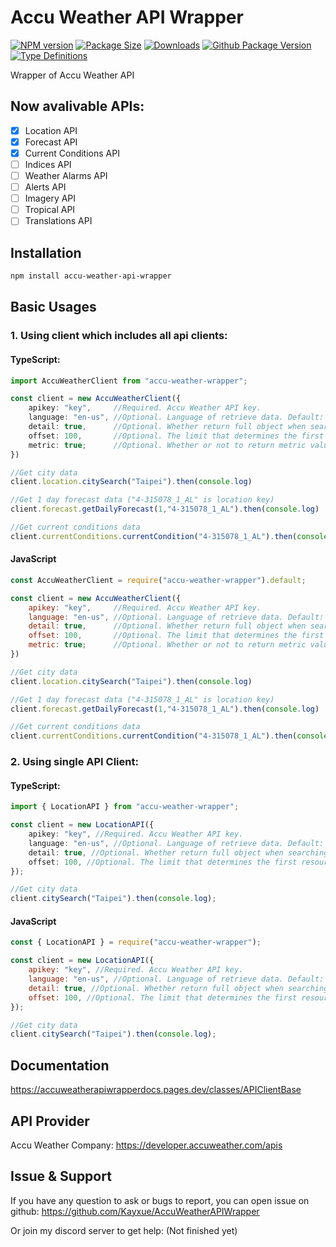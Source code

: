 # Accu Weather API Wrapper

[![NPM version](http://img.shields.io/npm/v/accu-weather-api-wrapper/latest?style=for-the-badge&logo=npm)](https://www.npmjs.com/package/accu-weather-api-wrapper)
[![Package Size](https://img.shields.io/bundlephobia/min/@latest/accu-weather-api-wrapper?label=Bundle-size&style=for-the-badge&logo=npm)](https://www.npmjs.com/package/accu-weather-api-wrapper)
[![Downloads](https://img.shields.io/npm/dm/accu-weather-api-wrapper?style=for-the-badge&logo=npm)](https://www.npmjs.com/package/accu-weather-api-wrapper)
[![Github Package Version](http://img.shields.io/github/package-json/v/Kayxue/AccuWeatherAPIWrapper?style=for-the-badge&logo=git)](https://github.com/Kayxue/AccuWeatherAPIWrapper)
[![Type Definitions](http://img.shields.io/npm/types/accu-weather-api-wrapper?style=for-the-badge&logo=typescript)](https://www.npmjs.com/package/accu-weather-api-wrapper)

Wrapper of Accu Weather API

## Now avalivable APIs:

-   [x] Location API
-   [x] Forecast API
-   [x] Current Conditions API
-   [ ] Indices API
-   [ ] Weather Alarms API
-   [ ] Alerts API
-   [ ] Imagery API
-   [ ] Tropical API
-   [ ] Translations API

## Installation

```sh
npm install accu-weather-api-wrapper
```

## Basic Usages

### 1. Using client which includes all api clients:

#### TypeScript:

```ts
import AccuWeatherClient from "accu-weather-wrapper";

const client = new AccuWeatherClient({
    apikey: "key",     //Required. Accu Weather API key.
    language: "en-us", //Optional. Language of retrieve data. Default: "en-us"
    detail: true,      //Optional. Whether return full object when searching. Default: false
    offset: 100,       //Optional. The limit that determines the first resource to be returned. Default: 100
    metric: true;      //Optional. Whether or not to return metric values. Default: false
})

//Get city data
client.location.citySearch("Taipei").then(console.log)

//Get 1 day forecast data ("4-315078_1_AL" is location key)
client.forecast.getDailyForecast(1,"4-315078_1_AL").then(console.log)

//Get current conditions data
client.currentConditions.currentCondition("4-315078_1_AL").then(console.log)
```

#### JavaScript

```js
const AccuWeatherClient = require("accu-weather-wrapper").default;

const client = new AccuWeatherClient({
    apikey: "key",     //Required. Accu Weather API key.
    language: "en-us", //Optional. Language of retrieve data. Default: "en-us"
    detail: true,      //Optional. Whether return full object when searching. Default: false
    offset: 100,       //Optional. The limit that determines the first resource to be returned. Default: 100
    metric: true;      //Optional. Whether or not to return metric values. Default: false
})

//Get city data
client.location.citySearch("Taipei").then(console.log)

//Get 1 day forecast data ("4-315078_1_AL" is location key)
client.forecast.getDailyForecast(1,"4-315078_1_AL").then(console.log)

//Get current conditions data
client.currentConditions.currentCondition("4-315078_1_AL").then(console.log)
```

### 2. Using single API Client:

#### TypeScript:

```ts
import { LocationAPI } from "accu-weather-wrapper";

const client = new LocationAPI({
    apikey: "key", //Required. Accu Weather API key.
    language: "en-us", //Optional. Language of retrieve data. Default: "en-us"
    detail: true, //Optional. Whether return full object when searching. Default: false
    offset: 100, //Optional. The limit that determines the first resource to be returned. Default: 100
});

//Get city data
client.citySearch("Taipei").then(console.log);
```

#### JavaScript

```js
const { LocationAPI } = require("accu-weather-wrapper");

const client = new LocationAPI({
    apikey: "key", //Required. Accu Weather API key.
    language: "en-us", //Optional. Language of retrieve data. Default: "en-us"
    detail: true, //Optional. Whether return full object when searching. Default: false
    offset: 100, //Optional. The limit that determines the first resource to be returned. Default: 100
});

//Get city data
client.citySearch("Taipei").then(console.log);
```

## Documentation

https://accuweatherapiwrapperdocs.pages.dev/classes/APIClientBase

## API Provider

Accu Weather Company: https://developer.accuweather.com/apis

## Issue & Support

If you have any question to ask or bugs to report, you can open issue on github:
https://github.com/Kayxue/AccuWeatherAPIWrapper

Or join my discord server to get help:
(Not finished yet)
